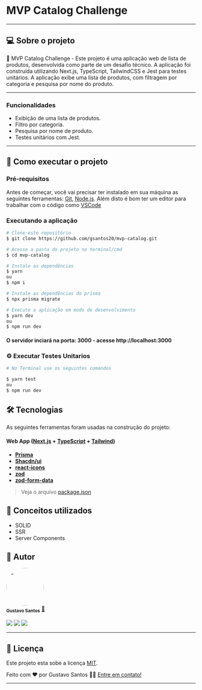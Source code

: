 
# MVP Catalog Challenge
---

## 💻 Sobre o projeto

📲 MVP Catalog Challenge - Este projeto é uma aplicação web de lista de produtos, desenvolvida como parte de um desafio técnico. A aplicação foi construída utilizando Next.js, TypeScript, TailwindCSS e Jest para testes unitários. A aplicação exibe uma lista de produtos, com filtragem por categoria e pesquisa por nome do produto.

---

### Funcionalidades
- Exibição de uma lista de produtos.
- Filtro por categoria.
- Pesquisa por nome de produto.
- Testes unitários com Jest.

---

## 🚀 Como executar o projeto




### Pré-requisitos

Antes de começar, você vai precisar ter instalado em sua máquina as seguintes ferramentas:
[Git](https://git-scm.com), [Node.js](https://nodejs.org/en/). 
Além disto é bom ter um editor para trabalhar com o código como [VSCode](https://code.visualstudio.com/)


### Executando a aplicação

```bash
# Clone este repositório
$ git clone https://github.com/gsantos20/mvp-catalog.git

# Acesse a pasta do projeto no terminal/cmd
$ cd mvp-catalog

# Instale as dependências
$ yarn
ou
$ npm i

# Instale as dependências do prisma
$ npx prisma migrate

# Execute a aplicação em modo de desenvolvimento
$ yarn dev
ou
$ npm run dev
```

#### O servidor inciará na porta: 3000 - acesse http://localhost:3000 

### ⚙ Executar Testes Unitarios


```bash
# No Terminal use os seguintes comandos

$ yarn test
ou
$ npm run dev
```


## 🛠 Tecnologias

As seguintes ferramentas foram usadas na construção do projeto:


#### **Web App**  ([Next.js](https://nextjs.org/)  +  [TypeScript](https://www.typescriptlang.org/)  +  [Tailwind](https://tailwindcss.com/))

-   **[Prisma](https://www.prisma.io/)**
-   **[Shacdn/ui](https://ui.shadcn.com/)**
-   **[react-icons](https://react-icons.github.io/react-icons/)**
-   **[zod](https://zod.dev/)**
-   **[zod-form-data](https://www.npmjs.com/package/zod-form-data)**

> Veja o arquivo  [package.json](https://github.com/gsantos20/mvp-catalog/blob/main/package.json)

## 🧾 Conceitos utilizados

- SOLID
- SSR
- Server Components

## 🦸 Autor

<div>
 <img style="border-radius: 50%;" src="https://avatars3.githubusercontent.com/u/100292023?s=460&u=61b426b901b8fe02e12019b1fdb67bf0072d4f00&v=4" width="100px;" alt=""/>
   <br />
 <sub><b>Gustavo Santos</b></sub></a> <a href="https://www.linkedin.com/in/gsantos20">🚀</a>
</div>
 <br />

<div>
  <a href="https://instagram.com/guuztta" target="_blank"><img src="https://img.shields.io/badge/-Instagram-%23E4405F?style=for-the-badge&logo=instagram&logoColor=white" target="_blank"></a>
  <a href ="mailto:nerisgs20@gmail.com"><img src="https://img.shields.io/badge/Gmail-D14836?style=for-the-badge&logo=gmail&logoColor=white" target="_blank"></a>
  <a href="https://www.linkedin.com/in/gsantos20" target="_blank"><img src="https://img.shields.io/badge/-LinkedIn-%230077B5?style=for-the-badge&logo=linkedin&logoColor=white" target="_blank"></a>
</div>

---

## 📝 Licença

Este projeto esta sobe a licença [MIT](./LICENSE).

Feito com ❤️ por Gustavo Santos 👋🏽 [Entre em contato!](https://www.linkedin.com/in/gsantos20/)

---